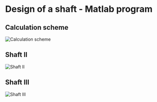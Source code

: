 # Design of a shaft - Matlab program
## Calculation scheme
![Calculation scheme](https://i.imgur.com/0gPSbxy.png)

## Shaft II
![Shaft II](https://i.imgur.com/5wp5Fh5.png)

## Shaft III
![Shaft III](https://i.imgur.com/0ju0t2E.png)
